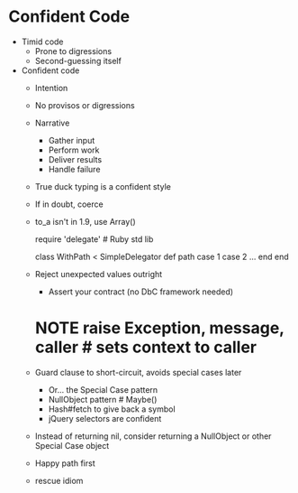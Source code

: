 Confident Code
==============

* Timid code
  * Prone to digressions
  * Second-guessing itself
* Confident code
  * Intention
  * No provisos or digressions
  * Narrative
    * Gather input
    * Perform work
    * Deliver results
    * Handle failure
  * True duck typing is a confident style
  * If in doubt, coerce
  * to_a isn't in 1.9, use Array()
  

    require 'delegate' # Ruby std lib

    class WithPath < SimpleDelegator
      def path
        case 1
        case 2
        ...
      end
    end

  * Reject unexpected values outright
    * Assert your contract (no DbC framework needed)
    # NOTE raise Exception, message, caller # sets context to caller
  * Guard clause to short-circuit, avoids special cases later
    * Or... the Special Case pattern
    * NullObject pattern # Maybe()
    * Hash#fetch to give back a symbol
    * jQuery selectors are confident
  * Instead of returning nil, consider returning a NullObject or other Special Case object

  * Happy path first
  
  * rescue idiom
